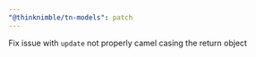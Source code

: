```yaml
---
"@thinknimble/tn-models": patch
---
```


Fix issue with `update` not properly camel casing the return object
